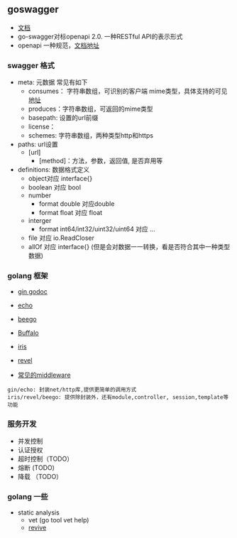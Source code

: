 ## goswagger 
- [文档](https://goswagger.io/)
- go-swagger对标openapi 2.0. 一种RESTful API的表示形式
- openapi 一种规范，[文档地址](https://github.com/OAI/OpenAPI-Specification)

### swagger 格式
- meta: 元数据 常见有如下
	- consumes： 字符串数组，可识别的客户端 mime类型，具体支持的可见[地址](https://goswagger.io/use/spec/meta.html#supported-mime-types)
	- produces：字符串数组，可返回的mime类型
	- basepath: 设置的url前缀
	- license：
	- schemes: 字符串数组，两种类型http和https
- paths: url设置
	- [url]
		- [method]：方法，参数，返回值, 是否弃用等
- definitions: 数据格式定义
	- object对应 interface{}
	- boolean 对应 bool
	- number 
		- format double  对应double
		- format float 对应 float
	- interger 
		- format int64/int32/uint32/uint64 对应 ...
	- file  对应 io.ReadCloser
	- allOf 对应 interface{}	(但是会对数据一一转换，看是否符合其中一种类型数据)

### golang 框架
- [gin godoc](https://godoc.org/github.com/gin-gonic/gin) 
- [echo](https://github.com/labstack/echo)
- [beego](https://github.com/astaxie/beego )
- [Buffalo](https://github.com/gobuffalo/buffalo )
- [iris](https://github.com/kataras/iris )
- [revel](https://github.com/revel/revel )

- [常见的middleware](https://github.com/labstack/echo/tree/v2/middleware)

```
gin/echo: 封装net/http库,提供更简单的调用方式
iris/revel/beego: 提供除封装外，还有module,controller, session,template等功能
```

### 服务开发
- 并发控制
- 认证授权
- 超时控制（TODO） 
- 熔断 (TODO)
- 降载 （TODO）


### golang 一些
- static analysis 
	- vet (go tool vet help)
	- [revive](https://github.com/mgechev/revive)




